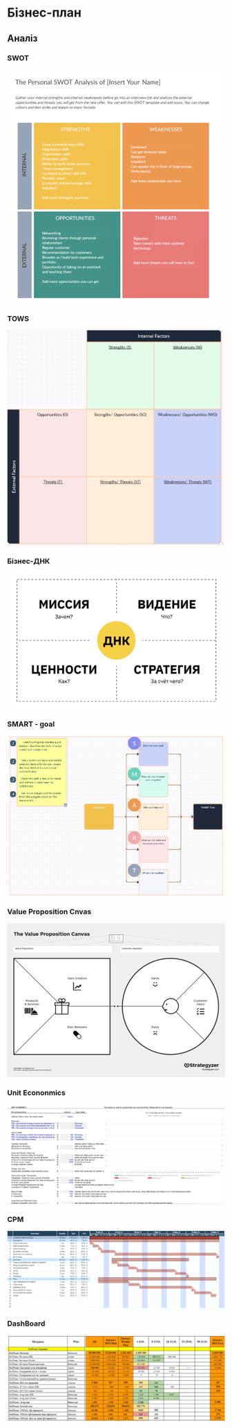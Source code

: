 # Бізнес-план
## Аналіз
### SWOT
<img src = "img/swot.png">

### TOWS
<img src = "img/tows.jpg">

### Бізнес-ДНК

<img src = "img/dna.png">

### SMART - goal

<img src = "img/smart.jpg">

### Value Proposition Cnvas
<img src = "img/vpc.png">

### Unit Econonmics

<img src = "img/unitEconomics.jpg">  

### CPM

<img src = "img/cpm.png">

### DashBoard

<img src = "img/dashboard.jpg">




